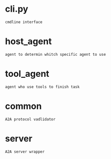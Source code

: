 # cli.py 
    cmdline interface
# host_agent
    agent to determin whitch specific agent to use 
# tool_agent 
    agent who use tools to finish task 
# common 
    A2A protocol vadlidator
# server
    A2A server wrapper
